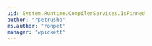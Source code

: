 ```yaml
---
uid: System.Runtime.CompilerServices.IsPinned
author: "rpetrusha"
ms.author: "ronpet"
manager: "wpickett"
---
```

